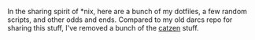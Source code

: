 In the sharing spirit of \*nix, here are a bunch of my dotfiles, a
few random scripts, and other odds and ends. Compared to my old
darcs repo for sharing this stuff, I've removed a bunch of the
[catzen](http://www.cat.pdx.edu/thecat.html) stuff.

